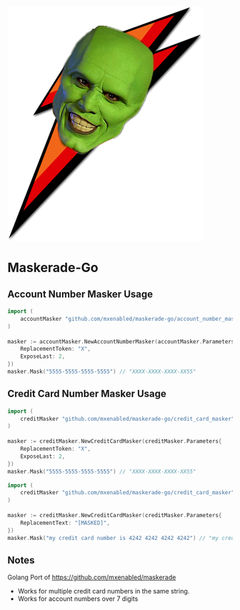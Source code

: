 ![maskerade.png](maskerade.png)

# Maskerade-Go

## Account Number Masker Usage

```go
import (
    accountMasker "github.com/mxenabled/maskerade-go/account_number_masker"
)

masker := accountMasker.NewAccountNumberMasker(accountMasker.Parameters{
    ReplacementToken: "X",
    ExposeLast: 2,
})
masker.Mask("5555-5555-5555-5555") // "XXXX-XXXX-XXXX-XX55"
```

## Credit Card Number Masker Usage

```go
import (
    creditMasker "github.com/mxenabled/maskerade-go/credit_card_masker"
)

masker := creditMasker.NewCreditCardMasker(creditMasker.Parameters{
    ReplacementToken: "X",
    ExposeLast: 2,
})
masker.Mask("5555-5555-5555-5555") // "XXXX-XXXX-XXXX-XX55"
```

```go
import (
    creditMasker "github.com/mxenabled/maskerade-go/credit_card_masker"
)

masker := creditMasker.NewCreditCardMasker(creditMasker.Parameters{
    ReplacementText: "[MASKED]",
})
masker.Mask("my credit card number is 4242 4242 4242 4242") // "my credit card number is[MASKED]"
```

## Notes

Golang Port of https://github.com/mxenabled/maskerade
* Works for multiple credit card numbers in the same string.
* Works for account numbers over 7 digits
